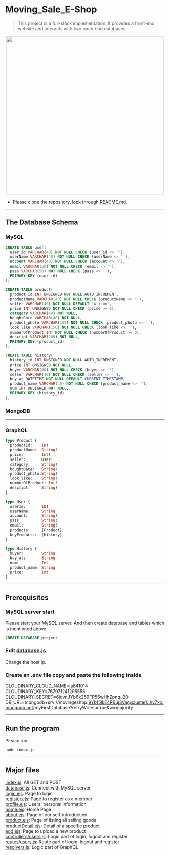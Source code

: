 # Moving_Sale_E-Shop

> This project is a full-stack implementation. It provides a front-end website and interacts with two back-end databases.
<p align="center"><img src="READMEIMG/Home.png" width="500" /></p>

- Please clone the repository, look through [README.md](README.md).

---

## The Database Schema
### MySQL
```sql
CREATE TABLE user(
  user_id VARCHAR(40) NOT NULL CHECK (user_id <> ''),
  userName VARCHAR(40) NOT NULL CHECK (userName <> ''),
  account VARCHAR(40) NOT NULL CHECK (account <> ''),
  email VARCHAR(50) NOT NULL CHECK (email <> ''),
  pass VARCHAR(50) NOT NULL CHECK (pass <> ''),
  PRIMARY KEY (user_id)
);

CREATE TABLE product(
  product_id INT UNSIGNED NOT NULL AUTO_INCREMENT,
  productName VARCHAR(40) NOT NULL CHECK (productName <> ''),
  seller VARCHAR(40) NOT NULL DEFAULT 'Alison',
  price INT UNSIGNED NOT NULL CHECK (price >= 0),
  category VARCHAR(40) NOT NULL,
  boughtDate VARCHAR(40) NOT NULL,
  product_photo VARCHAR(150) NOT NULL CHECK (product_photo <> ''),
  look_like VARCHAR(150) NOT NULL CHECK (look_like <> ''),
  numberOfProduct INT NOT NULL CHECK (numberOfProduct >= 0),
  descript VARCHAR(200) NOT NULL,
  PRIMARY KEY (product_id)
);

CREATE TABLE history(
  history_id INT UNSIGNED NOT NULL AUTO_INCREMENT,
  price INT UNSIGNED NOT NULL,
  buyer VARCHAR(40) NOT NULL CHECK (buyer <> ''),
  seller VARCHAR(40) NOT NULL CHECK (seller <> ''),
  buy_at DATETIME NOT NULL DEFAULT CURRENT_TIMESTAMP,
  product_name VARCHAR(40) NOT NULL CHECK (product_name <> ''),
  num INT UNSIGNED NOT NULL,
  PRIMARY KEY (history_id)
);
```

### MongoDB

---
### GraphQL
```graphql
type Product {
  productId:    ID!
  productName:  String!
  price:        Int!
  seller:       User!
  category:     String!
  boughtDate:   String!
  product_photo:String!
  look_like:    String!
  numberOfProduct: Int!
  descript:     String!
}

type User {
  userId:       ID!
  userName:     String
  account:      String!
  pass:         String!
  email:        String!
  products:     [Product]
  buyProducts:  [History]
}

type History {
  buyer:        String
  buy_at:       String
  num:          Int
  product_name: String
  price:        Int
}
```


---

## Prerequisites

### MySQL server start

Please start your MySQL server.
And then create database and tables which is mentioned above.
```sql
CREATE DATABASE project
```

### Edit [database.js](database.js)
Change the host ip.

### Create an .env file copy and paste the following inside

CLOUDINARY_CLOUD_NAME=ja841014
CLOUDINARY_KEY=767971241295556
CLOUDINARY_SECRET=6jdvnJYb6x259FP56wHhZpnqJ20
DB_URL=mongodb+srv://movingeshop:9Ybf5lkE4RBuj3Va@cluster0.hv7xo.mongodb.net/myFirstDatabase?retryWrites=true&w=majority

---

## Run the program

Please run:

```shell
node index.js
```
---
## Major files
[index.js](index.js): All GET and POST<br>
[database.js](database.js): Connect with MySQL server<br>
[login.ejs](login.ejs): Page to login<br>
[register.ejs](register.ejs): Page to register as a member<br>
[profile.ejs](profile.ejs): Users' personal information<br>
[home.ejs](home.ejs): Home Page<br>
[about.ejs](about.ejs): Page of our self-introduction<br>
[product.ejs](product.ejs): Page of listing all selling goods<br>
[productDetail.ejs](productDetail.ejs): Detail of a specific product<br>
[add.ejs](add.ejs): Page to upload a new product<br>
[controllers/users.js](controllers/users.js): Logic part of login, logout and register<br>
[routes/users.js](routes/users.js): Route part of login, logout and register<br>
[resolvers.js](resolvers.js): Logic part of GraphQL<br>

